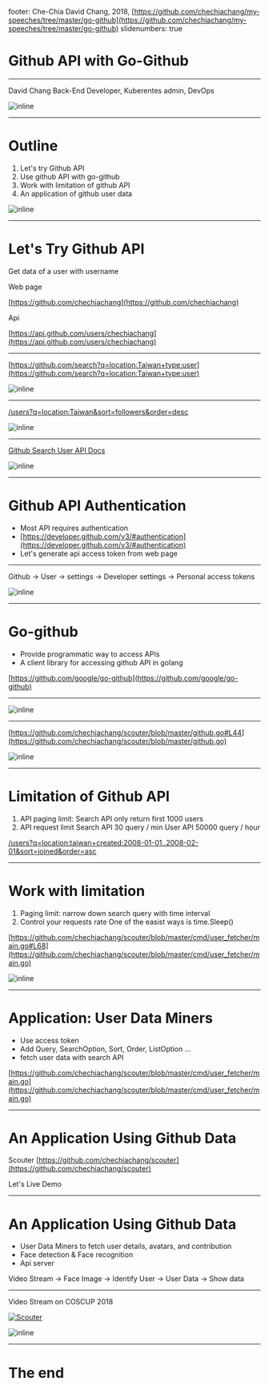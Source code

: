 footer: Che-Chia David Chang, 2018,  [https://github.com/chechiachang/my-speeches/tree/master/go-github](https://github.com/chechiachang/my-speeches/tree/master/go-github)
slidenumbers: true

# Github API with Go-Github

---

David Chang
Back-End Developer, Kuberentes admin, DevOps

![inline](../images/davidchang.jpg)

---

# Outline

1. Let's try Github API
2. Use github API with go-github
3. Work with limitation of github API
4. An application of github user data

![inline](../images/octocat.png)

---

# Let's Try Github API

Get data of a user with username

Web page

[https://github.com/chechiachang](https://github.com/chechiachang)

Api

[https://api.github.com/users/chechiachang](https://api.github.com/users/chechiachang)

---

[https://github.com/search?q=location:Taiwan+type:user](https://github.com/search?q=location:Taiwan+type:user)

![inline](../images/github-api-search-bigbig.png)

---

[/users?q=location:Taiwan&sort=followers&order=desc](https://api.github.com/search/users?q=location:Taiwan&sort=followers&order=desc)

![inline](../images/github-api-search-audreyt.png)

---

[Github Search User API Docs](https://developer.github.com/v3/search/#search-users)

![inline](../images/github-api-search-user.png)

---

# Github API Authentication

- Most API requires authentication
- [https://developer.github.com/v3/#authentication](https://developer.github.com/v3/#authentication)
- Let's generate api access token from web page

---

Github -> User -> settings -> Developer settings -> Personal access tokens

![inline](../images/github-api-access-token.png)

---

# Go-github

- Provide programmatic way to access APIs
- A client library for accessing github API in golang

[https://github.com/google/go-github](https://github.com/google/go-github)

---

![inline](../images/github-api-gogithub-auth.png)

---

[https://github.com/chechiachang/scouter/blob/master/github.go#L44](https://github.com/chechiachang/scouter/blob/master/github.go)

![inline](../images/github-api-example.png)

--- 

# Limitation of Github API

1. API paging limit: Search API only return first 1000 users
2. API request limit
  Search API 30 query / min
  User API 50000 query / hour

[/users?q=location:taiwan+created:2008-01-01..2008-02-01&sort=joined&order=asc](https://api.github.com/search/users?q=location:taiwan+created:2008-01-01..2008-02-01&sort=joined&order=asc)

---

# Work with limitation

1. Paging limit: narrow down search query with time interval
2. Control your requests rate 
   One of the easist ways is time.Sleep()

[https://github.com/chechiachang/scouter/blob/master/cmd/user_fetcher/main.go#L68](https://github.com/chechiachang/scouter/blob/master/cmd/user_fetcher/main.go)

![inline](../images/party_parrot.gif)

---

# Application: User Data Miners

- Use access token
- Add Query, SearchOption, Sort, Order, ListOption ...
- fetch user data with search API

[https://github.com/chechiachang/scouter/blob/master/cmd/user_fetcher/main.go](https://github.com/chechiachang/scouter/blob/master/cmd/user_fetcher/main.go)

---

# An Application Using Github Data

Scouter [https://github.com/chechiachang/scouter](https://github.com/chechiachang/scouter)

Let's Live Demo

---

# An Application Using Github Data

- User Data Miners to fetch user details, avatars, and contribution
- Face detection & Face recognition
- Api server

Video Stream -> Face Image -> Identify User -> User Data -> Show data

---

Video Stream on COSCUP 2018

[![Scouter](../images/scouter-demo.png)](https://www.youtube.com/watch?v=4SWO4x7bNjo&t=23633s)

![inline](https://www.youtube.com/watch?v=4SWO4x7bNjo&t=23633s)

---

# The end
